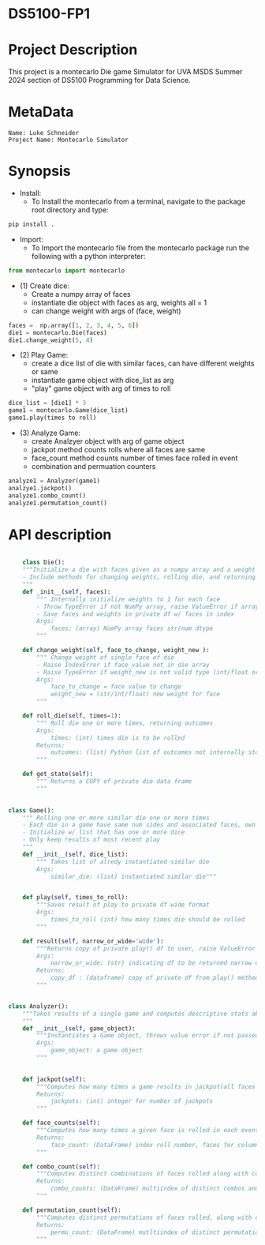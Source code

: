 # DS5100-FP1

# Project Description 

This project is a montecarlo Die game Simulator for UVA MSDS Summer 2024 section of DS5100 Programming for Data Science.

# MetaData
    Name: Luke Schneider
    Project Name: Montecarlo Simulator


# Synopsis 
- Install:
  - To Install the montecarlo from a terminal, navigate to the package root directory and type:
```bash
pip install .
```
-   Import: 
    - To Import the montecarlo file from the montecarlo package run the following with a python interpreter:

```python
from montecarlo import montecarlo
```

- (1) Create dice:
    - Create a numpy array of faces
    - instantiate die object with faces as arg, weights all = 1
    - can change weight with args of (face, weight)

```python
faces =  np.array([1, 2, 3, 4, 5, 6])
die1 = montecarlo.Die(faces)
die1.change_weight(5, 4)
```

- (2) Play Game:
    - create a dice list of die with similar faces, can have different weights or same
    - instantiate game object with dice_list as arg
    - "play" game object with arg of times to roll

```python
dice_list = [die1] * 3
game1 = montecarlo.Game(dice_list)
game1.play(times to roll)
```

- (3) Analyze Game: 
    - create Analzyer object with arg of game object
    - jackpot method counts rolls where all faces are same
    - face_count method counts number of times face rolled in event
    - combination and permuation counters
```python
analyze1 = Analyzer(game1)
analzye1.jackpot()
analyze1.combo_count()
analyze1.permutation_count()
```



# API description

```python

    class Die():
    """Initialize a die with faces given as a numpy array and a weight for each face
    - Include methods for changing weights, rolling die, and returning die df
    """
    def _init__(self, faces):
        """ Internally initialize weights to 1 for each face
        - Throw TypeError if not NumPy array, raise ValueError if array values not distinct
        - Save faces and weights in private df w/ faces in index
        Args:
            faces: (array) NumPy array faces str/num dtype
        """

    def change_weight(self, face_to_change, weight_new ):
        """ Change weight of single face of die
        - Raise IndexError if face_value not in die array
        - Raise TypeError if weight_new is not valid type (int/float or castable as numeric)
        Args:
            face_to_change = face value to change
            weight_new = (str/int/float) new weight for face
        """

    def roll_die(self, times=1):
        """ Roll die one or more times, returning outcomes
        Args:
            times: (int) times die is to be rolled
        Returns:
            outcomes: (list) Python list of outcomes not internally stored
        """

    def get_state(self):
        """ Returns a COPY of private die data frame
        """
        

class Game():
    """ Rolling one or more similar die one or more times
    - Each die in a game have same num sides and associated faces, own weights
    - Initialize w/ list that has one or more dice
    - Only keep results of most recent play
    """
    def __init__(self, dice_list):
        """ Takes list of alredy instantiated similar die
        Args:
            similar_die: (list) instantiated similar die"""


    def play(self, times_to_roll):
        """Saves result of play to private df wide format 
        Args:
            times_to_roll (int) how many times die should be rolled
        """

    def result(self, narrow_or_wide='wide'):
        """Returns copy of private play() df to user, raise ValueError if invalid arg
        Args:
            narrow_or_wide: (str) indicating df to be returned narrow or wide
        Returns:
            copy_df : (dataframe) copy of private df from play() method
        """


class Analyzer():
    """Takes results of a single game and computes descriptive stats about it
    """
    def __init__(self, game_object):
        """Instantiates a Game object, throws value error if not passed game object
        Args:
            game_object: a game object 
        """
  

    def jackpot(self):
        """Computes how many times a game results in jackpot(all faces same)
        Returns:
            jackpots: (int) integer for number of jackpots
        """

    def face_counts(self):
        """Computes how many times a given face is rolled in each event
        Returns:
            face_count: (DataFrame) index roll number, faces for columns, counts as values in cells
        """

    def combo_count(self):
        """Computes distinct combinations of faces rolled along with counts
        Returns:
            combo_counts: (DataFrame) multiindex of distinct combos and column for associated counts
        """

    def permutation_count(self):
        """Computes distinct permutations of faces rolled, along with counts
        Returns:
            permu_count: (DataFrame) mutltiindex of distinct permutations and column for associated counts
        """
    
```
